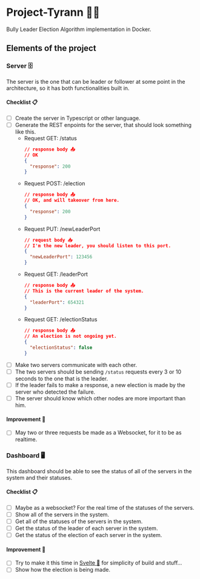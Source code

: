 # Project-Tyrann 👩‍⚖️
Bully Leader Election Algorithm implementation in Docker.

## Elements of the project

### Server 🗄

The server is the one that can be leader or follower at some point in the architecture, so it has both functionalities built in.

#### Checklist 📋
- [ ] Create the server in Typescript or other language.
- [ ] Generate the REST enpoints for the server, that should look something like this.
  - Request GET: /status
    ```JSON
    // response body 📤
    // OK
    {
      "response": 200
    }
    ```
  - Request POST: /election
    ```JSON
    // response body 📤
    // OK, and will takeover from here.
    {
      "response": 200 
    }
    ```
  - Request PUT: /newLeaderPort
    ```JSON
    // request body 📥
    // I'm the new leader, you should listen to this port.
    {
      "newLeaderPort": 123456
    }
    ```
  - Request GET: /leaderPort
    ```JSON
    // response body 📤
    // This is the current leader of the system.
    {
      "leaderPort": 654321
    }
    ```
  - Request GET: /electionStatus
    ```JSON
    // response body 📤
    // An election is not ongoing yet.
    {
      "electionStatus": false
    }
    ```
- [ ] Make two servers communicate with each other.
- [ ] The two servers should be sending `/status` requests every 3 or 10 seconds to the one that is the leader.
- [ ] If the leader fails to make a response, a new election is made by the server who detected the failure.
- [ ] The server should know which other nodes are more important than him.

#### Improvement 🎉
- [ ] May two or three requests be made as a Websocket, for it to be as realtime.

### Dashboard 🖥

This dashboard should be able to see the status of all of the servers in the system and their statuses.

#### Checklist 📋
 - [ ] Maybe as a websocket? For the real time of the statuses of the servers.
 - [ ] Show all of the servers in the system.
 - [ ] Get all of the statuses of the servers in the system.
 - [ ] Get the status of the leader of each server in the system.
 - [ ] Get the status of the election of each server in the system.

#### Improvement 🎉
 - [ ] Try to make it this time in [Svelte 🔗](https://svelte.dev/) for simplicity of build and stuff...
 - [ ] Show how the election is being made.
